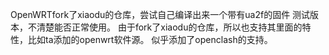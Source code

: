 OpenWRTfork了xiaodu的仓库，尝试自己编译出来一个带有ua2f的固件
测试版本，不清楚能否正常使用。
由于fork了xiaodu的仓库，所以也支持其里面的特性，比如ta添加的openwrt软件源。
似乎添加了openclash的支持。
